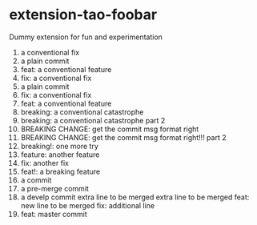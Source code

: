 extension-tao-foobar
=======================

Dummy extension for fun and experimentation

1. a conventional fix
2. a plain commit
3. feat: a conventional feature
4. fix: a conventional fix
5. a plain commit
6. fix: a conventional fix
7. feat: a conventional feature
8. breaking: a conventional catastrophe
9. breaking: a conventional catastrophe part 2
10. BREAKING CHANGE: get the commit msg format right
11. BREAKING CHANGE: get the commit msg format right!!! part 2
12. breaking!: one more try
13. feature: another feature
14. fix: another fix
15. feat!: a breaking feature
16. a commit
17. a pre-merge commit
18. a develp commit
extra line to be merged
extra line to be merged
feat: new line to be merged
fix: additional line
19. feat: master commit